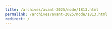 ```yaml
---
title: /archives/avant-2025/node/1813.html
permalink: /archives/avant-2025/node/1813.html
redirect: /
---
```

